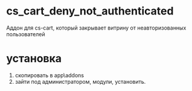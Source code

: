 # cs_cart_deny_not_authenticated
Аддон для cs-cart, который закрывает витрину от неавторизованных пользователей

# установка
1. скопировать в app\addons
1. зайти под администратором, модули, установить.
